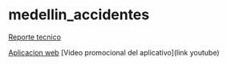 # medellin_accidentes

[Reporte tecnico]([link](https://deepnote.com/@tae-7c44/Incidentes-viales-Medellin-b5acebd3-b390-4f39-bf2e-0627dbe3473a)) 

[Aplicacion web](https://tholes-medellin-accidentes-home-bq1o7x.streamlit.app/predicciones) 
[Video promocional del aplicativo](link youtube) 
